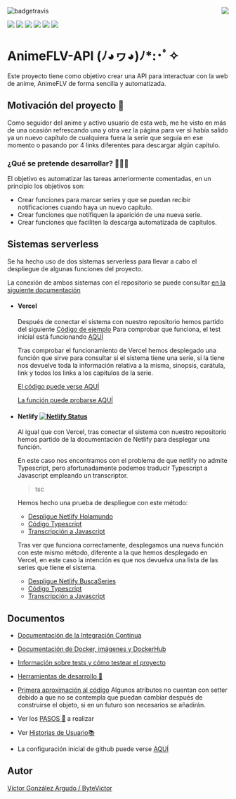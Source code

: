 ![badgetravis](https://img.shields.io/travis/com/bytevictor/animeflv-api?label=Travis&style=for-the-badge) <img align="right" src="https://img.shields.io/circleci/build/github/bytevictor/AnimeFLV-API?label=CircleCI&style=for-the-badge">

![](https://img.shields.io/github/milestones/progress-percent/bytevictor/animeflv-api/1?style=flat-square) ![](https://img.shields.io/github/milestones/progress-percent/bytevictor/animeflv-api/2?style=flat-square) ![](https://img.shields.io/github/milestones/progress-percent/bytevictor/animeflv-api/3?style=flat-square) ![](https://img.shields.io/github/milestones/progress-percent/bytevictor/animeflv-api/4?style=flat-square) ![](https://img.shields.io/github/milestones/progress-percent/bytevictor/animeflv-api/5?style=flat-square) ![](https://img.shields.io/github/milestones/progress-percent/bytevictor/animeflv-api/6?style=flat-square)

# AnimeFLV-API              	(ﾉ◕ヮ◕)ﾉ*:･ﾟ✧

Este proyecto tiene como objetivo crear una API para interactuar con la web de anime, AnimeFLV de forma sencilla y automatizada.

## Motivación del proyecto 🦾

Como seguidor del anime y activo usuario de esta web, me he visto en más de una ocasión refrescando una y otra vez la página para ver si había salido ya un nuevo capítulo de cualquiera fuera la serie que seguía en ese momento o pasando por 4 links diferentes para descargar algún capítulo.
### ¿Qué se pretende desarrollar? 👨🏻‍💻
El objetivo es automatizar las tareas anteriormente comentadas, en un principio los objetivos son:

 - Crear funciones para marcar series y que se puedan recibir notificaciones cuando haya un nuevo capítulo.
 - Crear funciones que notifiquen la aparición de una nueva serie.
 - Crear funciones que faciliten la descarga automatizada de capítulos.

## Sistemas serverless

Se ha hecho uso de dos sistemas serverless para llevar a cabo el despliegue de algunas funciones del proyecto.

La conexión de ambos sistemas con el repositorio se puede consultar [en la siguiente documentación](https://github.com/bytevictor/AnimeFLV-API/blob/master/docs/sistemas_serverless/README.md)

- #### Vercel

    Después de conectar el sistema con nuestro repositorio hemos partido del siguiente [Código de ejemplo](https://vercel.com/docs/serverless-functions/supported-languages#using-typescript)
    Para comprobar que funciona, el test inicial está funcionando [AQUÍ](https://anime-flv-api.bytevictor.vercel.app/api/hola)

    Tras comprobar el funcionamiento de Vercel hemos desplegado una función que sirve para consultar si el sistema tiene una serie, si la tiene nos devuelve toda la información relativa a la misma, sinopsis, carátula, link y todos los links a los capitulos de la serie.

    [El código puede verse AQUÍ](https://github.com/bytevictor/AnimeFLV-API/blob/master/src/api/consultor.ts)

    [La función puede probarse AQUÍ](https://anime-flv-api.vercel.app/api/consultor?serie=Boku%20no%20Hero%20Academia)

- #### Netlify [![Netlify Status](https://api.netlify.com/api/v1/badges/01287280-7d0a-4910-9251-ebfbf2e92936/deploy-status)](https://app.netlify.com/sites/animeflv-api/deploys)

    Al igual que con Vercel, tras conectar el sistema con nuestro repositorio hemos partido de la documentación de Netlify para desplegar una función.

    En este caso nos encontramos con el problema de que netlify no admite Typescript, pero afortunadamente podemos traducir Typescript a Javascript empleando un transcriptor.
    > tsc 
    
    Hemos hecho una prueba de despliegue con este método:

    - [Despligue Netlify Holamundo](https://animeflv-api.netlify.app/.netlify/functions/hola)
    - [Código Typescript](https://github.com/bytevictor/AnimeFLV-API/blob/master/functions/holatype.ts)
    - [Transcripción a Javascript](https://github.com/bytevictor/AnimeFLV-API/blob/master/functions/holatype.js)

    Tras ver que funciona correctamente, desplegamos una nueva función con este mismo método, diferente a la que hemos desplegado en Vercel, en este caso la intención es que nos devuelva una lista de las series que tiene el sistema.

    - [Despligue Netlify BuscaSeries](https://animeflv-api.netlify.app/.netlify/functions/buscaseries)
    - [Código Typescript](https://github.com/bytevictor/AnimeFLV-API/blob/master/functions/buscaseries.ts)
    - [Transcripción a Javascript](https://github.com/bytevictor/AnimeFLV-API/blob/master/functions/buscaseries.js)

## Documentos

- [Documentación de la Integración Continua](https://github.com/ByteVictor/AnimeFLV-API/blob/master/docs/integracioncontinua/ci.md)

- [Documentación de Docker, imágenes y DockerHub](https://github.com/ByteVictor/AnimeFLV-API/blob/master/docs/doc_docker/docker.md)

- [Información sobre tests y cómo testear el proyecto](https://github.com/bytevictor/AnimeFLV-API/blob/master/docs/tests/tests.md)

- [Herramientas de desarrollo 🧰](https://github.com/bytevictor/AnimeFLV-API/blob/master/docs/herramientas/herramientas.md)

- [Primera aproximación al código](https://github.com/ByteVictor/AnimeFLV-API/blob/master/src/serie.ts)
Algunos atributos no cuentan con setter debido a que no se contempla que puedan cambiar después de construirse el objeto, si en un futuro son necesarios se añadirán.

- Ver los [PASOS 🦶](https://github.com/ByteVictor/AnimeFLV-API/blob/master/docs/pasos/pasos.md) a realizar 

- Ver [Historias de Usuario📚](https://github.com/ByteVictor/AnimeFLV-API/blob/master/docs/historias_usuario/historiasdeusuario.md )

- La configuración inicial de github puede verse [AQUÍ](https://github.com/ByteVictor/AnimeFLV-API/blob/master/docs/configuracion_inicial/configuracion_inicial.md)

## Autor
[Víctor González Argudo / ByteVictor](https://github.com/ByteVictor) 